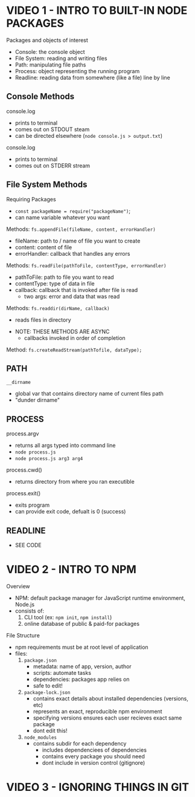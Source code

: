 # VIDEO 1 - INTRO TO BUILT-IN NODE PACKAGES


Packages and objects of interest
- Console: the console object
- File System: reading and writing files
- Path: manipulating file paths
- Process: object representing the running program
- Readline: reading data from somewhere (like a file) line by line



## Console Methods


console.log
- prints to terminal
- comes out on STDOUT steam
- can be directed elsewhere (`node console.js > output.txt`)

console.log
- prints to terminal
- comes out on STDERR stream




## File System Methods


Requiring Packages
- `const packageName = require("packageName")`;
- can name variable whatever you want


Methods: `fs.appendFile(fileName, content, errorHandler)`
- fileName: path to / name of file you want to create
- content: content of file
- errorHandler: callback that handles any errors


Methods: `fs.readFile(pathToFile, contentType, errorHandler)`
- pathToFile: path to file you want to read
- contentType: type of data in file
- callback: callback that is invoked after file is read
  - two args: error and data that was read 


Methods: `fs.readdir(dirName, callback)`
- reads files in directory


* NOTE: THESE METHODS ARE ASYNC 
  - callbacks invoked in order of completion



Method: `fs.createReadStream(pathTofile, dataType);`



## PATH 


`__dirname`
- global var that contains directory name of current files path 
- "dunder dirname"





## PROCESS


process.argv
- returns all args typed into command line
- `node process.js`
- `node process.js arg3 arg4`


process.cwd()
- returns directory from where you ran executible



process.exit()
- exits program
- can provide exit code, defualt is 0 (success)



## READLINE


* SEE CODE











# VIDEO 2 - INTRO TO NPM 


Overview
- NPM: default package manager for JavaScript runtime environment, Node.js
- consists of:
	1. CLI tool (ex: `npm init`, `npm install`)
	2. online database of public & paid-for packages



File Structure
- npm requirements must be at root level of application
- files:
	1. `package.json`
		 - metadata: name of app, version, author
		 - scripts: automate tasks
		 - dependencies: packages app relies on 
		 - safe to edit!
	2. `package-lock.json`
		 - contains exact details about installed dependencies (versions, etc)
		 - represents an exact, reproducible npm environment
		 - specifying versions ensures each user recieves exact same package
		 - dont edit this! 
  3. `node_modules`
	   - contains subdir for each dependency
		 - includes dependenciees of dependencies
		 - contains every package you should need
		 - dont include in version control (gitignore)






# VIDEO 3 - IGNORING THINGS IN GIT 


